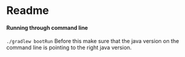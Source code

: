 # Readme 

#### Running through command line
`./gradlew bootRun` Before this make sure that the java version on the command line
is pointing to the right java version. 